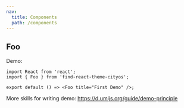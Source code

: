 ```yaml
---
nav:
  title: Components
  path: /components
---
```


## Foo

Demo:

```tsx
import React from 'react';
import { Foo } from 'find-react-theme-cityos';

export default () => <Foo title="First Demo" />;
```

More skills for writing demo: https://d.umijs.org/guide/demo-principle
